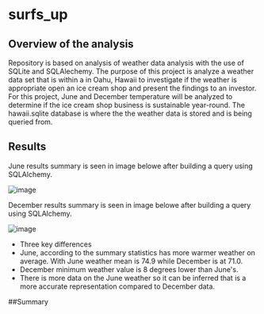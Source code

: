 # surfs_up

## Overview of the analysis 
Repository is based on analysis of weather data  analysis with the use of SQLite and SQLAlechemy. The purpose of this project is analyze a  weather data set that is within a  in Oahu, Hawaii to investigate if the weather is appropriate open an ice cream shop and present the findings to an investor. For this project, June and December temperature will be analyzed to determine if the ice cream shop business is sustainable year-round. The hawaii.sqlite database is where the the weather data is stored and is being queried from.



## Results

June results summary is seen in image belowe after building a query using SQLAlchemy.


![image](https://user-images.githubusercontent.com/96553992/156707463-7c2e92ca-5890-44a8-8d63-536fe391881e.png)




December results summary is seen in image belowe after building a query using SQLAlchemy.

![image](https://user-images.githubusercontent.com/96553992/156707550-918b7100-6890-4482-980a-1d1858365c39.png)




* Three key differences
*  June, according to the summary statistics has more warmer weather on average. With June weather mean is 74.9 while December is at 71.0.
*  December minimum weather value is 8 degrees lower than June's.
*  There is more data on the June weather so it can be inferred that is a more accurate representation compared to December data.

##Summary 

